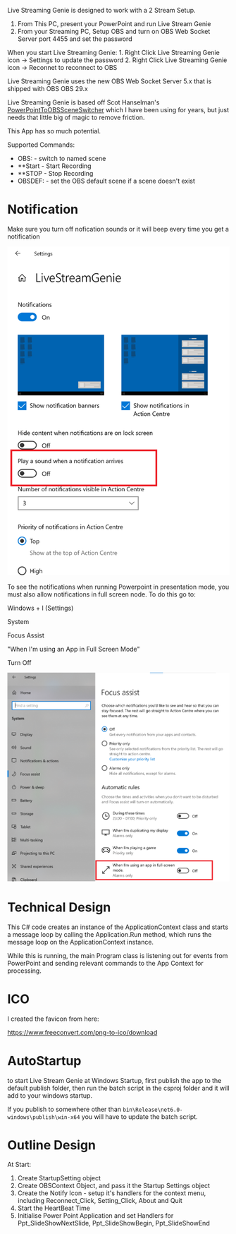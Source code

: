 
Live Streaming Genie is designed to work with a 2 Stream Setup.

1. From This PC, present your PowerPoint and run Live Stream Genie
2. From your Streaming PC, Setup OBS and turn on OBS Web Socket Server port 4455 and set the password

When you start Live Streaming Genie:
	1. Right Click Live Streaming Genie icon -> Settings to update the password
	2. Right Click Live Streaming Genie icon -> Reconnet to reconnect to OBS

Live Streaming Genie uses the new OBS Web Socket Server 5.x that is shipped with OBS OBS 29.x

Live Streaming Genie is based off Scot Hanselman's [PowerPointToOBSSceneSwitcher](https://github.com/shanselman/PowerPointToOBSSceneSwitcher) which I have been using for years, but just needs that little big of magic to remove friction.

This App has so much potential.

Supported Commands:

* OBS: - switch to named scene
* **Start - Start Recording
* **STOP - Stop Recording
* OBSDEF: - set the OBS default scene if a scene doesn't exist


# Notification
 
Make sure you turn off nofication sounds or it will beep every time you get a notification

![](./turn-off-sounds.png)

To see the notifications when running Powerpoint in presentation mode, you must also allow notifications in full screen node. To do this go to:

Windows + I  (Settings)

System

Focus Assist

"When I'm using an App in Full Screen Mode"

Turn Off

![](./focus-assist.png)


# Technical Design

This C# code creates an instance of the ApplicationContext class and starts a message loop by calling the Application.Run method, which runs the message loop on the ApplicationContext instance.

While this is running, the main Program class is listening out for events from PowerPoint and sending relevant commands to the App Context for processing.

# ICO

I created the favicon from here:

https://www.freeconvert.com/png-to-ico/download



# AutoStartup

to start Live Stream Genie at Windows Startup, first publish the app to the default publish folder, then run the batch script in the csproj folder and it will add to your windows startup.

If you publish to somewhere other than `bin\Release\net6.0-windows\publish\win-x64` you will have to update the batch script.


# Outline Design

At Start:

1. Create StartupSetting object
1. Create OBSContext Object, and pass it the Startup Settings object
1. Create the Notify Icon - setup it's handlers for the context menu, including Reconnect_Click, Setting_Click, About and Quit
1. Start the HeartBeat Time
1. Initialise Power Point Application and set Handlers for Ppt_SlideShowNextSlide, Ppt_SlideShowBegin, Ppt_SlideShowEnd